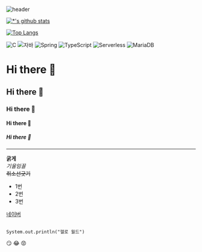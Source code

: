 ![header](https://capsule-render.vercel.app/api?type=egg&color=auto&height=300&section=header&text=깃허브%20특강&fontSize=90)

[![*'s github stats](https://github-readme-stats.vercel.app/api?username=kgpwls7357)](https://github.com/kgpwls7357)

[![Top Langs](https://github-readme-stats.vercel.app/api/top-langs/?username=kgpwls7357)](https://github.com/kgpwls7357/github-readme-stats)

![C](https://img.shields.io/badge/-C-123456?style=flat-square&logo=C&logoColor=black)
![자바](https://img.shields.io/badge/-자바-007396?style=flat&logo=Java&logoColor=ffffff)
![Spring](https://img.shields.io/badge/-Spring-6DB33F?style=for-the-badge&logo=Spring&logoColor=white)
![TypeScript](https://img.shields.io/badge/-TypeScript-3178C6?style=flat-square&logo=TypeScript&logoColor=white)
![Serverless](https://img.shields.io/badge/-Serverless-FD5750?style=flat-square&logo=Serverless&logoColor=magenta)
![MariaDB](https://img.shields.io/badge/-MariaDB-1F305F?style=flat-square&logo=mariadb&logoColor=white)

# Hi there 👋
## Hi there 👋
### Hi there 👋
#### Hi there 👋
##### Hi there 👋
---
**굵게**<br>
*기울임꼴*<br>
~~취소선긋기~~<br>

* 1번
* 2번
* 3번

[네이버](https:naver.com)

```

System.out.println("헬로 월드")

```

:smirk:
:joy:
:rage:



